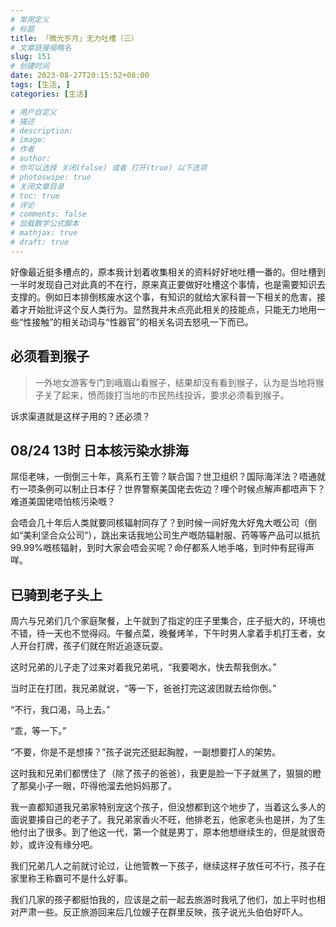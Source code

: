 ```yaml
---
# 常用定义
# 标题
title: 「微光岁月」无力吐槽（三）
# 文章链接缩略名
slug: 151
# 创建时间
date: 2023-08-27T20:15:52+08:00
tags: [生活, ]
categories: [生活]

# 用户自定义
# 描述
# description: 
# image: 
# 作者
# author: 
# 你可以选择 关闭(false) 或者 打开(true) 以下选项
# photoswipe: true
# 关闭文章目录
# toc: true
# 评论
# comments: false
# 加载数学公式脚本
# mathjax: true
# draft: true
---
```


好像最近挺多槽点的，原本我计划着收集相关的资料好好地吐槽一番的。但吐槽到一半时发现自己对此真的不在行，原来真正要做好吐槽这个事情，也是需要知识去支撑的。例如日本排倒核废水这个事，有知识的就给大家科普一下相关的危害，接着才开始批评这个反人类行为。显然我并未点亮此相关的技能点，只能无力地用一些“性接触”的相关动词与“性器官”的相关名词去怒吼一下而已。

## 必须看到猴子

> 一外地女游客专门到峨眉山看猴子，结果却没有看到猴子，认为是当地将猴子关了起来，愤而拨打当地的市民热线投诉，要求必须看到猴子。

诉求渠道就是这样子用的？还必须？

## 08/24 13时 日本核污染水排海

屌佢老味，一倒倒三十年，真系冇王管？联合国？世卫组织？国际海洋法？唔通就冇一项条例可以制止日本仔？世界警察美国佬去佐边？哩个时候点解声都唔声下？难道美国佬唔怕核污染嘅？

会唔会几十年后人类就要同核辐射同存了？到时候一间好鬼大好鬼大嘅公司（倒如“美利坚合众公司”），跳出来话我地公司生产嘅防辐射服、药等等产品可以抵抗 99.99%嘅核辐射，到时大家会唔会买呢？命仔都系人地手咯，到时仲有屁得声咩。

## 已骑到老子头上

周六与兄弟们几个家庭聚餐，上午就到了指定的庄子里集合，庄子挺大的，环境也不错，待一天也不觉得闷。午餐点菜，晚餐烤羊，下午时男人拿着手机打王者，女人开台打牌，孩子们就在附近追逐玩耍。

这时兄弟的儿子走了过来对着我兄弟吼，“我要喝水，快去帮我倒水。”

当时正在打团，我兄弟就说，“等一下，爸爸打完这波团就去给你倒。”

“不行，我口渴，马上去。”

“乖，等一下。”

“不要，你是不是想揍？”孩子说完还挺起胸膛，一副想要打人的架势。

这时我和兄弟们都愣住了（除了孩子的爸爸），我更是脸一下子就黑了，狠狠的瞪了那臭小子一眼，吓得他溜去他妈妈那了。

我一直都知道我兄弟家特别宠这个孩子，但没想都到这个地步了，当着这么多人的面说要揍自己的老子了。我兄弟家香火不旺，他排老五，他家老头也是拼，为了生他付出了很多。到了他这一代，第一个就是男丁，原本他想继续生的，但是就很奇妙，或许没有缘分吧。

我们兄弟几人之前就讨论过，让他管教一下孩子，继续这样子放任可不行，孩子在家里称王称霸可不是什么好事。

我们几家的孩子都挺怕我的，应该是之前一起去旅游时我吼了他们，加上平时也相对严肃一些。反正旅游回来后几位嫂子在群里反映，孩子说光头伯伯好吓人。